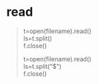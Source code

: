 # read

>t=open(filename).read()  
>ls=t.split()  
>f.close()  
>
>t=open(filename).read()  
>ls=t.split("$")  
>f.close()
